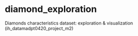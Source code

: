 # diamond_exploration
Diamonds characteristics dataset: exploration &amp; visualization (ih_datamadpt0420_project_m2)
